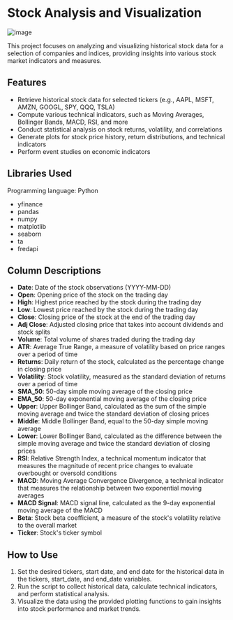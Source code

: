 # Stock Analysis and Visualization

![image](https://user-images.githubusercontent.com/114705723/235526593-e7961a19-00e7-4384-999b-b79ece18e80c.png)

This project focuses on analyzing and visualizing historical stock data for a selection of companies and indices, providing insights into various stock market indicators and measures.

## Features

- Retrieve historical stock data for selected tickers (e.g., AAPL, MSFT, AMZN, GOOGL, SPY, QQQ, TSLA)
- Compute various technical indicators, such as Moving Averages, Bollinger Bands, MACD, RSI, and more
- Conduct statistical analysis on stock returns, volatility, and correlations
- Generate plots for stock price history, return distributions, and technical indicators
- Perform event studies on economic indicators

## Libraries Used
Programming language: Python
- yfinance
- pandas
- numpy
- matplotlib
- seaborn
- ta
- fredapi

## Column Descriptions

- **Date**: Date of the stock observations (YYYY-MM-DD)
- **Open**: Opening price of the stock on the trading day
- **High**: Highest price reached by the stock during the trading day
- **Low**: Lowest price reached by the stock during the trading day
- **Close**: Closing price of the stock at the end of the trading day
- **Adj Close**: Adjusted closing price that takes into account dividends and stock splits
- **Volume**: Total volume of shares traded during the trading day
- **ATR**: Average True Range, a measure of volatility based on price ranges over a period of time
- **Returns**: Daily return of the stock, calculated as the percentage change in closing price
- **Volatility**: Stock volatility, measured as the standard deviation of returns over a period of time
- **SMA_50**: 50-day simple moving average of the closing price
- **EMA_50**: 50-day exponential moving average of the closing price
- **Upper**: Upper Bollinger Band, calculated as the sum of the simple moving average and twice the standard deviation of closing prices
- **Middle**: Middle Bollinger Band, equal to the 50-day simple moving average
- **Lower**: Lower Bollinger Band, calculated as the difference between the simple moving average and twice the standard deviation of closing prices
- **RSI**: Relative Strength Index, a technical momentum indicator that measures the magnitude of recent price changes to evaluate overbought or oversold conditions
- **MACD**: Moving Average Convergence Divergence, a technical indicator that measures the relationship between two exponential moving averages
- **MACD Signal**: MACD signal line, calculated as the 9-day exponential moving average of the MACD
- **Beta**: Stock beta coefficient, a measure of the stock's volatility relative to the overall market
- **Ticker**: Stock's ticker symbol

## How to Use

1. Set the desired tickers, start date, and end date for the historical data in the tickers, start_date, and end_date variables.
2. Run the script to collect historical data, calculate technical indicators, and perform statistical analysis.
3. Visualize the data using the provided plotting functions to gain insights into stock performance and market trends.
